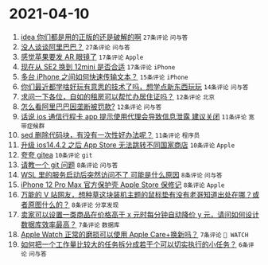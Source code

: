 # 2021-04-10

1. [idea 你们都是用的正版的还是破解的啊](https://www.v2ex.com/t/769644) `27条评论` `问与答`
1. [没人谈谈阿里巴巴？](https://www.v2ex.com/t/769641) `27条评论` `问与答`
1. [感觉苹果要发 AR 眼镜了](https://www.v2ex.com/t/769664) `17条评论` `Apple`
1. [现在从 SE2 换到 12mini 是否合适](https://www.v2ex.com/t/769638) `17条评论` `iPhone`
1. [多台 iPhone 之间如何快速传输文本？](https://www.v2ex.com/t/769652) `15条评论` `iPhone`
1. [你们最近都学啥好玩有意思的技术了吗，想学点新东西玩玩](https://www.v2ex.com/t/769636) `14条评论` `问与答`
1. [求问一下各位，自如的租房可以帮忙办居住证吗？](https://www.v2ex.com/t/769655) `12条评论` `北京`
1. [怎么看阿里巴巴因垄断被罚款?](https://www.v2ex.com/t/769642) `12条评论` `问与答`
1. [话说 ios 通信行程卡 app 提示使用代理会导致信息泄露 建议关闭](https://www.v2ex.com/t/769662) `11条评论` `宽带症候群`
1. [sed 删除代码块，有没有一次性好办法呢？](https://www.v2ex.com/t/769640) `11条评论` `程序员`
1. [升级 ios14.4.2 之后 App Store 无法跳转不同国家商店](https://www.v2ex.com/t/769676) `10条评论` `Apple`
1. [夸夸 gitea](https://www.v2ex.com/t/769675) `10条评论` `git`
1. [请教一个 git 问题](https://www.v2ex.com/t/769669) `8条评论` `问与答`
1. [WSL 里的服务启动后突然访问不了 可能是什么原因](https://www.v2ex.com/t/769658) `8条评论` `问与答`
1. [iPhone 12 Pro Max 官方保护壳 Apple Store 保修记](https://www.v2ex.com/t/769637) `8条评论` `Apple`
1. [万能的 V 站网友，想种草这块装机主题的鼠标垫有没有老哥知道出处在哪？或者原图什么的？](https://www.v2ex.com/t/769633) `8条评论` `分享发现`
1. [卖家可以设置一类商品在价格高于 x 元时每分钟自动降价 y 元，请问如何设计数据库效率最高？](https://www.v2ex.com/t/769679) `7条评论` `数据库`
1. [Apple Watch 正常的磨损可以使用 Apple Care+换新吗？](https://www.v2ex.com/t/769643) `7条评论` ` WATCH`
1. [如何把一个工作量比较大的任务拆分成若干个可以切实执行的小任务？](https://www.v2ex.com/t/769677) `6条评论` `问与答`
